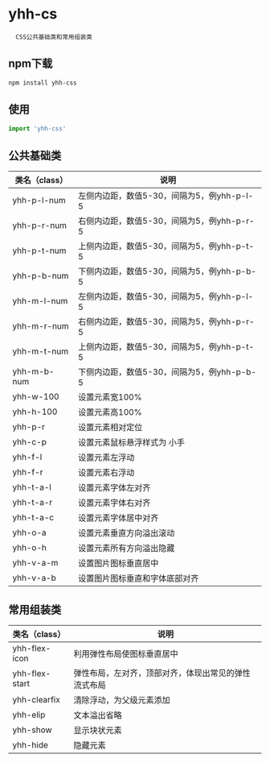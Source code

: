 # yhh-cs
      CSS公共基础类和常用组装类

## npm下载
```
npm install yhh-css
```

## 使用
```js
import 'yhh-css'
```

## 公共基础类

| 类名（class）    | 说明    |
| --- | --- |
| yhh-p-l-num    | 左侧内边距，数值5-30，间隔为5，例yhh-p-l-5    |
| yhh-p-r-num    | 右侧内边距，数值5-30，间隔为5，例yhh-p-r-5    |
| yhh-p-t-num    | 上侧内边距，数值5-30，间隔为5，例yhh-p-t-5    |
| yhh-p-b-num    | 下侧内边距，数值5-30，间隔为5，例yhh-p-b-5    |
| yhh-m-l-num    | 左侧内边距，数值5-30，间隔为5，例yhh-p-l-5    |
| yhh-m-r-num    | 右侧内边距，数值5-30，间隔为5，例yhh-p-r-5    |
| yhh-m-t-num    | 上侧内边距，数值5-30，间隔为5，例yhh-p-t-5    |
| yhh-m-b-num    | 下侧内边距，数值5-30，间隔为5，例yhh-p-b-5    |
| yhh-w-100    |  设置元素宽100%   |
| yhh-h-100    |  设置元素高100%   |
| yhh-p-r    |  设置元素相对定位   |
| yhh-c-p    |  设置元素鼠标悬浮样式为 小手   |
| yhh-f-l    |  设置元素左浮动  |
| yhh-f-r    |  设置元素右浮动   |
| yhh-t-a-l    |  设置元素字体左对齐   |
| yhh-t-a-r    |  设置元素字体右对齐   |
| yhh-t-a-c    |  设置元素字体居中对齐   |
| yhh-o-a    |  设置元素垂直方向溢出滚动   |
| yhh-o-h    |  设置元素所有方向溢出隐藏   |
| yhh-v-a-m    |  设置图片图标垂直居中   |
| yhh-v-a-b    |  设置图片图标垂直和字体底部对齐   |

## 常用组装类

| 类名（class）    | 说明    |
| --- | --- |
| yhh-flex-icon    | 利用弹性布局使图标垂直居中    |
| yhh-flex-start    | 弹性布局，左对齐，顶部对齐，体现出常见的弹性流式布局    |
| yhh-clearfix    | 清除浮动，为父级元素添加    |
| yhh-elip    | 文本溢出省略    |
| yhh-show    | 显示块状元素    |
| yhh-hide    | 隐藏元素    |
